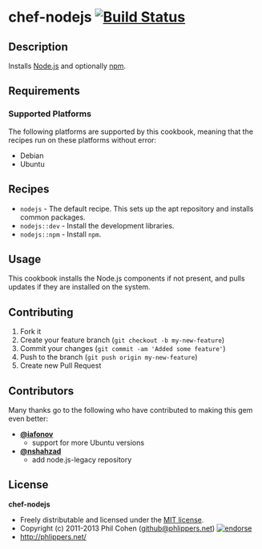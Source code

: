 # chef-nodejs [![Build Status](https://travis-ci.org/phlipper/chef-nodejs.png?branch=master)](https://travis-ci.org/phlipper/chef-nodejs)

## Description

Installs [Node.js](http://nodejs.org/) and optionally [npm](http://npmjs.org/).


## Requirements

### Supported Platforms

The following platforms are supported by this cookbook, meaning that the recipes run on these platforms without error:

* Debian
* Ubuntu

## Recipes

* `nodejs` - The default recipe. This sets up the apt repository and installs common packages.
* `nodejs::dev` - Install the development libraries.
* `nodejs::npm` - Install `npm`.


## Usage

This cookbook installs the Node.js components if not present, and pulls updates if they are installed on the system.


## Contributing

1. Fork it
2. Create your feature branch (`git checkout -b my-new-feature`)
3. Commit your changes (`git commit -am 'Added some feature'`)
4. Push to the branch (`git push origin my-new-feature`)
5. Create new Pull Request


## Contributors

Many thanks go to the following who have contributed to making this gem even better:

* **[@iafonov](https://github.com/iafonov)**
  * support for more Ubuntu versions
* **[@nshahzad](https://github.com/nshahzad)**
  * add node.js-legacy repository


## License

**chef-nodejs**

* Freely distributable and licensed under the [MIT license](http://phlipper.mit-license.org/2011-2013/license.html).
* Copyright (c) 2011-2013 Phil Cohen (github@phlippers.net) [![endorse](http://api.coderwall.com/phlipper/endorsecount.png)](http://coderwall.com/phlipper)
* http://phlippers.net/
